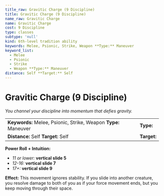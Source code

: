 ```yaml
---
title_raw: Gravitic Charge (9 Discipline)
title: Gravitic Charge (9 Discipline)
name_raw: Gravitic Charge
name: Gravitic Charge
cost: 9 Discipline
type: classes
subtype: 'null'
kind: 6th-level tradition ability
keywords: Melee, Psionic, Strike, Weapon **Type:** Maneuver
keyword_list:
  - Melee
  - Psionic
  - Strike
  - Weapon **Type:** Maneuver
distance: Self **Target:** Self
---
```


# Gravitic Charge (9 Discipline)

*You channel your discipline into momentum that defies gravity.*

|                                                                 |             |
| :-------------------------------------------------------------- | :---------- |
| **Keywords:** Melee, Psionic, Strike, Weapon **Type:** Maneuver | **Type:**   |
| **Distance:** Self **Target:** Self                             | **Target:** |

**Power Roll + Intuition:**

- *11 or lower:* **vertical slide 5**
- *12-16:* **vertical slide 7**
- *17+:* **vertical slide 9**

**Effect:** This movement ignores stability. If you slide into another creature, you resolve damage to both of you as if your force movement ends, but you keep moving through their space.
